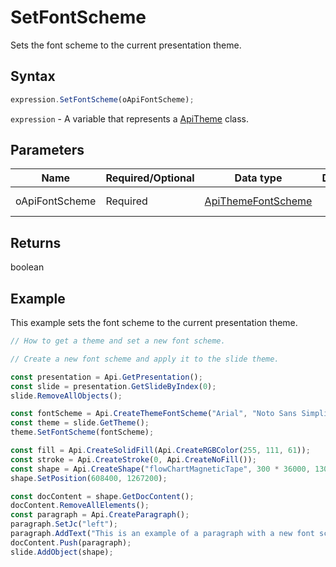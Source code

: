 # SetFontScheme

Sets the font scheme to the current presentation theme.

## Syntax

```javascript
expression.SetFontScheme(oApiFontScheme);
```

`expression` - A variable that represents a [ApiTheme](../ApiTheme.md) class.

## Parameters

| **Name** | **Required/Optional** | **Data type** | **Default** | **Description** |
| ------------- | ------------- | ------------- | ------------- | ------------- |
| oApiFontScheme | Required | [ApiThemeFontScheme](../../ApiThemeFontScheme/ApiThemeFontScheme.md) |  | Theme font scheme. |

## Returns

boolean

## Example

This example sets the font scheme to the current presentation theme.

```javascript editor-pptx
// How to get a theme and set a new font scheme.

// Create a new font scheme and apply it to the slide theme.

const presentation = Api.GetPresentation();
const slide = presentation.GetSlideByIndex(0);
slide.RemoveAllObjects();

const fontScheme = Api.CreateThemeFontScheme("Arial", "Noto Sans Simplified Chinese", "Arabic", "Times New Roman", "Noto Serif Simplified Chinese", "Arabic", "New font scheme");
const theme = slide.GetTheme();
theme.SetFontScheme(fontScheme);

const fill = Api.CreateSolidFill(Api.CreateRGBColor(255, 111, 61));
const stroke = Api.CreateStroke(0, Api.CreateNoFill());
const shape = Api.CreateShape("flowChartMagneticTape", 300 * 36000, 130 * 36000, fill, stroke);
shape.SetPosition(608400, 1267200);

const docContent = shape.GetDocContent();
docContent.RemoveAllElements();
const paragraph = Api.CreateParagraph();
paragraph.SetJc("left");
paragraph.AddText("This is an example of a paragraph with a new font scheme set.");
docContent.Push(paragraph);
slide.AddObject(shape);

```
